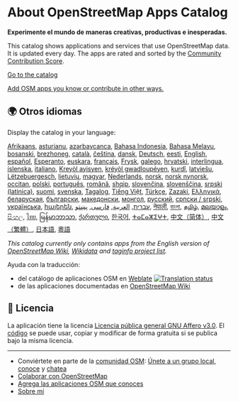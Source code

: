 # About OpenStreetMap Apps Catalog

**Experimente el mundo de maneras creativas, productivas e inesperadas.**

This catalog shows applications and services that use OpenStreetMap data. It is
updated every day. The apps are rated and sorted by the [Community Contribution
Score](/docs/score).

[Go to the catalog](https://osm-apps.zottelig.ch)

[Add OSM apps you know or contribute in other
ways.](https://wiki.openstreetmap.org/wiki/OSM_Apps_Catalog#How_to_document_a_new_software)

## 🌍 Otros idiomas

Display the catalog in your language:

[Afrikaans](/?lang=af), [asturianu](/?lang=ast), [azərbaycanca](/?lang=az),
[Bahasa Indonesia](/?lang=id), [Bahasa Melayu](/?lang=ms),
[bosanski](/?lang=bs), [brezhoneg](/?lang=br), [català](/?lang=ca),
[čeština](/?lang=cs), [dansk](/?lang=da), [Deutsch](/?lang=de),
[eesti](/?lang=et), [English](/?lang=en), [español](/?lang=es),
[Esperanto](/?lang=eo), [euskara](/?lang=eu), [français](/?lang=fr),
[Frysk](/?lang=fy), [galego](/?lang=gl), [hrvatski](/?lang=hr),
[interlingua](/?lang=ia), [íslenska](/?lang=is), [italiano](/?lang=it), [Kreyòl
ayisyen](/?lang=ht), [kréyòl gwadloupéyen](/?lang=gcf), [kurdî](/?lang=ku),
[latviešu](/?lang=lv), [Lëtzebuergesch](/?lang=lb), [lietuvių](/?lang=lt),
[magyar](/?lang=hu), [Nederlands](/?lang=nl), [norsk](/?lang=no), [norsk
nynorsk](/?lang=nn), [occitan](/?lang=oc), [polski](/?lang=pl),
[português](/?lang=pt), [română](/?lang=ro), [shqip](/?lang=sq),
[slovenčina](/?lang=sk), [slovenščina](/?lang=sl), [srpski
(latinica)](/?lang=sr-latn), [suomi](/?lang=fi), [svenska](/?lang=sv),
[Tagalog](/?lang=tl), [Tiếng Việt](/?lang=vi), [Türkçe](/?lang=tr),
[Zazaki](/?lang=diq), [Ελληνικά](/?lang=el), [беларуская](/?lang=be),
[български](/?lang=bg), [македонски](/?lang=mk), [монгол](/?lang=mn),
[русский](/?lang=ru), [српски / srpski](/?lang=sr), [українська](/?lang=uk),
[հայերեն](/?lang=hy), [עברית](/?lang=he), [العربية](/?lang=ar),
[فارسی](/?lang=fa), [پښتو](/?lang=ps), [नेपाली](/?lang=ne), [বাংলা](/?lang=bn),
[தமிழ்](/?lang=ta), [മലയാളം](/?lang=ml), [සිංහල](/?lang=si), [ไทย](/?lang=th),
[မြန်မာဘာသာ](/?lang=my), [ქართული](/?lang=ka), [한국어](/?lang=ko),
[ⵜⴰⵎⴰⵣⵉⵖⵜ](/?lang=tzm), [中文（简体）](/?lang=zh-hans), [中文（繁體）](/?lang=zh-hant),
[日本語](/?lang=ja), [粵語](/?lang=yue)

*This catalog currently only contains apps from the English version of
[OpenStreetMap Wiki](https://wiki.openstreetmap.org/),
[Wikidata](https://www.wikidata.org/) and [taginfo project
list](https://taginfo.openstreetmap.org/projects).*

Ayuda con la traducción:

- del catálogo de aplicaciones OSM en
  [Weblate](https://hosted.weblate.org/projects/osm-apps-catalog/osm-apps-catalog)
  <a href="https://hosted.weblate.org/engage/osm-apps-catalog/">
  <img src="https://hosted.weblate.org/widgets/osm-apps-catalog/-/svg-badge.svg" alt="Translation status" /></a>
- de las aplicaciones documentadas en [OpenStreetMap
  Wiki](https://wiki.openstreetmap.org/wiki/Wiki_Translation)

## 📜 Licencia

La aplicación tiene la licencia [Licencia pública general GNU Affero
v3.0](https://github.com/ToastHawaii/osm-apps-catalog/blob/master/LICENSE). El
[código](https://github.com/ToastHawaii/osm-apps-catalog) se puede usar, copiar
y modificar de forma gratuita si se publica bajo la misma licencia.

---

- Conviértete en parte de la [comunidad
  OSM](https://resultmaps.neis-one.org/oooc?layers=B&zoom=5&lat=47.6215&lon=7.5816&contributors=TTTTTT):
  [Únete a un grupo local](https://usergroups.openstreetmap.de/),
  [conoce](https://osmcal.org/) y [chatea](https://community.osm.be/)
- [Colaborar con
  OpenStreetMap](https://wiki.openstreetmap.org/wiki/How_to_contribute)
- [Agrega las aplicaciones OSM que
  conoces](https://wiki.openstreetmap.org/wiki/OSM_Apps_Catalog)
- [Sobre mí](https://wiki.openstreetmap.org/wiki/User:ToastHawaii)

